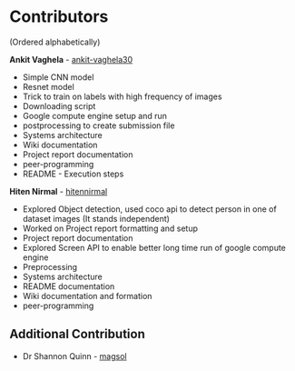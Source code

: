 # Contributors
(Ordered alphabetically)

**Ankit Vaghela** - [ankit-vaghela30](https://github.com/ankit-vaghela30)
- Simple CNN model
- Resnet model
- Trick to train on labels with high frequency of images
- Downloading script
- Google compute engine setup and run
- postprocessing to create submission file
- Systems architecture
- Wiki documentation
- Project report documentation
- peer-programming
- README - Execution steps

**Hiten Nirmal** - [hitennirmal](https://github.com/hitennirmal)
- Explored Object detection, used coco api to detect person in one of dataset images (It stands independent)
- Worked on Project report formatting and setup
- Project report documentation
- Explored Screen API to enable better long time run of google compute engine
- Preprocessing
- Systems architecture
- README documentation
- Wiki documentation and formation
- peer-programming

## Additional Contribution
 
 * Dr Shannon Quinn - [magsol](https://github.com/magsol)
